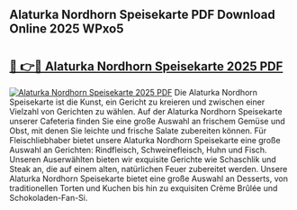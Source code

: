 ## Alaturka Nordhorn Speisekarte PDF Download Online 2025 WPxo5

# <h2><a href="http://gccy69m.nevu.top/?p=Alaturka+Nordhorn+Speisekarte">🔗 👉🔴 Alaturka Nordhorn Speisekarte 2025 PDF</a></h2>

[![Alaturka Nordhorn Speisekarte 2025 PDF](https://i.imgur.com/dBaPXMq.png)](http://gccy69m.nevu.top/?p=Alaturka+Nordhorn+Speisekarte)
Die Alaturka Nordhorn Speisekarte ist die Kunst, ein Gericht zu kreieren und zwischen einer Vielzahl von Gerichten zu wählen. Auf der Alaturka Nordhorn Speisekarte unserer Cafeteria finden Sie eine große Auswahl an frischem Gemüse und Obst, mit denen Sie leichte und frische Salate zubereiten können. Für Fleischliebhaber bietet unsere Alaturka Nordhorn Speisekarte eine große Auswahl an Gerichten: Rindfleisch, Schweinefleisch, Huhn und Fisch. Unseren Auserwählten bieten wir exquisite Gerichte wie Schaschlik und Steak an, die auf einem alten, natürlichen Feuer zubereitet werden. Unsere Alaturka Nordhorn Speisekarte bietet eine große Auswahl an Desserts, von traditionellen Torten und Kuchen bis hin zu exquisiten Crème Brûlée und Schokoladen-Fan-Si.

